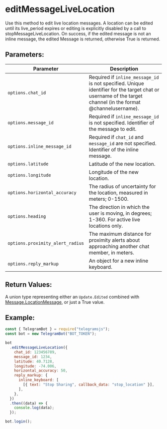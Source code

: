 # editMessageLiveLocation

Use this method to edit live location messages. A location can be edited until its live_period expires or editing is explicitly disabled by a call to stopMessageLiveLocation. On success, if the edited message is not an inline message, the edited Message is returned, otherwise True is returned.

## Parameters:

| Parameter                        | Description                                                                                                                                                 |
| -------------------------------- | ----------------------------------------------------------------------------------------------------------------------------------------------------------- |
| `options.chat_id`                | Required if `inline_message_id` is not specified. Unique identifier for the target chat or username of the target channel (in the format @channelusername). |
| `options.message_id`             | Required if `inline_message_id` is not specified. Identifier of the message to edit.                                                                        |
| `options.inline_message_id`      | Required if `chat_id` and `message_id` are not specified. Identifier of the inline message.                                                                 |
| `options.latitude`               | Latitude of the new location.                                                                                                                               |
| `options.longitude`              | Longitude of the new location.                                                                                                                              |
| `options.horizontal_accuracy`    | The radius of uncertainty for the location, measured in meters; 0-1500.                                                                                     |
| `options.heading`                | The direction in which the user is moving, in degrees; 1-360. For active live locations only.                                                               |
| `options.proximity_alert_radius` | The maximum distance for proximity alerts about approaching another chat member, in meters.                                                                 |
| `options.reply_markup`           | An object for a new inline keyboard.                                                                                                                        |

## Return Values:

A union type representing either an `Update.Edited` combined with [Message.LocationMessage](https://core.telegram.org/bots/api#location), or just a True value.

## Example:

```javascript
const { TelegramBot } = require("telegramsjs");
const bot = new TelegramBot("BOT_TOKEN");

bot
  .editMessageLiveLocation({
    chat_id: 123456789,
    message_id: 1234,
    latitude: 40.7128,
    longitude: -74.006,
    horizontal_accuracy: 50,
    reply_markup: {
      inline_keyboard: [
        [{ text: "Stop Sharing", callback_data: "stop_location" }],
      ],
    },
  })
  .then((data) => {
    console.log(data);
  });

bot.login();
```
